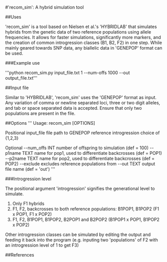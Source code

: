 #'recom\_sim': A hybrid simulation tool

##Uses

'recom\_sim' is a tool based on Nielsen et al.'s 'HYBRIDLAB' that simulates hybrids from the genetic data of two reference populations using allele frequencies. It allows for faster simulations, significantly more markers, and the creation of common introgression classes (B1, B2, F2) in one step. While mainly geared towards SNP data, any biallelic data in 'GENEPOP' format can be used.

###Example use

'''python recom\_sim.py input\_file.txt 1 --num-offs 1000 --out output\_file.txt'''

##Input file

Similar to 'HYBRIDLAB', 'recom\_sim' uses the 'GENEPOP' format as input. Any variation of comma or newline separated loci, three or two digit alleles, and tab or space separated data is accepted. Ensure that only two populations are present in the file.

##Options
'''
Usage: recom\_sim [OPTIONS]

Positional
  input\_file          file path to GENEPOP reference
  introgression       choice of {1,2,3}

Optional
  --num_offs INT      number of offspring to simulation (def = 100)
  --p1name   TEXT     name for pop1, used to differentiate backcrosses (def = POP1)
  --p2name   TEXT     name for pop2, used to differentiate backcrosses (def = POP2)
  --exclude           excludes reference populations from
  --out      TEXT     output file name (def = 'out')
  '''

###Introgression level

The positional argument 'introgression' signifies the generational level to simulate.

1. Only F1 hybrids
2. F1, F2, backcrosses to both reference populations: B1POP1, B1POP2 (F1 x POP1, F1 x POP2)
3. F1, F2, B1POP1, B1POP2, B2POP1 and B2POP2 (B1POP1 x POP1, B1POP2 x POP2)

Other introgression classes can be simulated by editing the output and feeding it back into the program (e.g. inputing two 'populations' of F2 with an introgression level of 1 to get F3)

##References

